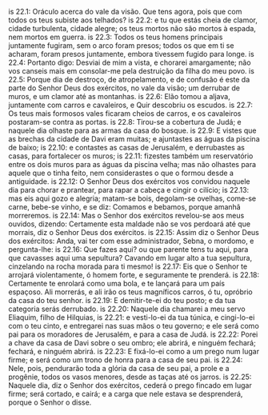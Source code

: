 is 22.1: Oráculo acerca do vale da visão. Que tens agora, pois que com todos os teus subiste aos telhados?
is 22.2: e tu que estás cheia de clamor, cidade turbulenta, cidade alegre; os teus mortos não são mortos à espada, nem mortos em guerra.
is 22.3: Todos os teus homens principais juntamente fugiram, sem o arco foram presos; todos os que em ti se acharam, foram presos juntamente, embora tivessem fugido para longe.
is 22.4: Portanto digo: Desviai de mim a vista, e chorarei amargamente; não vos canseis mais em consolar-me pela destruição da filha do meu povo.
is 22.5: Porque dia de destroço, de atropelamento, e de confusão é este da parte do Senhor Deus dos exércitos, no vale da visão; um derrubar de muros, e um clamor até as montanhas.
is 22.6: Elão tomou a aljava, juntamente com carros e cavaleiros, e Quir descobriu os escudos.
is 22.7: Os teus mais formosos vales ficaram cheios de carros, e os cavaleiros postaram-se contra as portas.
is 22.8: Tirou-se a cobertura de Judá; e naquele dia olhaste para as armas da casa do bosque.
is 22.9: E vistes que as brechas da cidade de Davi eram muitas; e ajuntastes as águas da piscina de baixo;
is 22.10: e contastes as casas de Jerusalém, e derrubastes as casas, para fortalecer os muros;
is 22.11: fizestes também um reservatório entre os dois muros para as águas da piscina velha; mas não olhastes para aquele que o tinha feito, nem considerastes o que o formou desde a antiguidade.
is 22.12: O Senhor Deus dos exércitos vos convidou naquele dia para chorar e prantear, para rapar a cabeça e cingir o cilício;
is 22.13: mas eis aqui gozo e alegria; matam-se bois, degolam-se ovelhas, come-se carne, bebe-se vinho, e se diz: Comamos e bebamos, porque amanhã morreremos.
is 22.14: Mas o Senhor dos exércitos revelou-se aos meus ouvidos, dizendo: Certamente esta maldade não se vos perdoará até que morrais, diz o Senhor Deus dos exércitos.
is 22.15: Assim diz o Senhor Deus dos exércitos: Anda, vai ter com esse administrador, Sebna, o mordomo, e pergunta-lhe:
is 22.16: Que fazes aqui? ou que parente tens tu aqui, para que cavasses aqui uma sepultura? Cavando em lugar alto a tua sepultura, cinzelando na rocha morada para ti mesmo!
is 22.17: Eis que o Senhor te arrojará violentamente, ó homem forte, e seguramente te prenderá.
is 22.18: Certamente te enrolará como uma bola, e te lançará para um país espaçoso. Ali morrerás, e ali irão os teus magníficos carros, ó tu, opróbrio da casa do teu senhor.
is 22.19: E demitir-te-ei do teu posto; e da tua categoria serás derrubado.
is 22.20: Naquele dia chamarei a meu servo Eliaquim, filho de Hilquias,
is 22.21: e vesti-lo-ei da tua túnica, e cingi-lo-ei com o teu cinto, e entregarei nas suas mãos o teu governo; e ele será como pai para os moradores de Jerusalém, e para a casa de Judá.
is 22.22: Porei a chave da casa de Davi sobre o seu ombro; ele abrirá, e ninguém fechará; fechará, e ninguém abrirá.
is 22.23: E fixá-lo-ei como a um prego num lugar firme; e será como um trono de honra para a casa de seu pai.
is 22.24: Nele, pois, pendurarão toda a glória da casa de seu pai, a prole e a progênie, todos os vasos menores, desde as taças até os jarros.
is 22.25: Naquele dia, diz o Senhor dos exércitos, cederá o prego fincado em lugar firme; será cortado, e cairá; e a carga que nele estava se desprenderá, porque o Senhor o disse.
